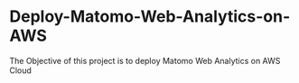 # Deploy-Matomo-Web-Analytics-on-AWS
The Objective of this project is to deploy Matomo Web Analytics on AWS Cloud
